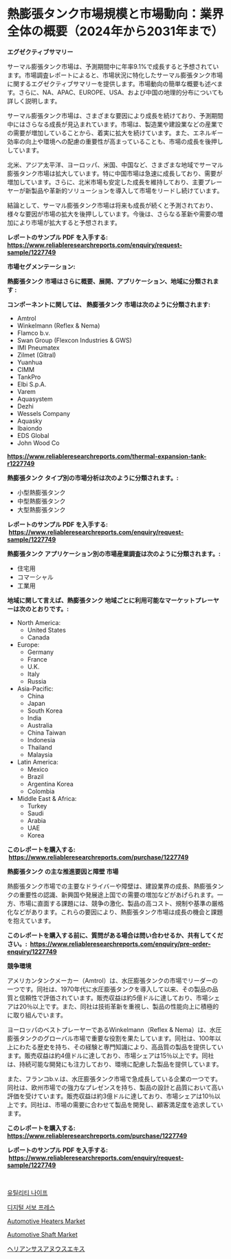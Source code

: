 <p><h1>熱膨張タンク市場規模と市場動向：業界全体の概要（2024年から2031年まで）</h1></p><p><strong>エグゼクティブサマリー</strong></p>
<p><p>サーマル膨張タンク市場は、予測期間中に年率9.1%で成長すると予想されています。市場調査レポートによると、市場状況に特化したサーマル膨張タンク市場に関するエグゼクティブサマリーを提供します。市場動向の簡単な概要も述べます。さらに、NA、APAC、EUROPE、USA、および中国の地理的分布についても詳しく説明します。</p><p>サーマル膨張タンク市場は、さまざまな要因により成長を続けており、予測期間中にはさらなる成長が見込まれています。市場は、製造業や建設業などの産業での需要が増加していることから、着実に拡大を続けています。また、エネルギー効率の向上や環境への配慮の重要性が高まっていることも、市場の成長を後押ししています。</p><p>北米、アジア太平洋、ヨーロッパ、米国、中国など、さまざまな地域でサーマル膨張タンク市場は拡大しています。特に中国市場は急速に成長しており、需要が増加しています。さらに、北米市場も安定した成長を維持しており、主要プレーヤーが新製品や革新的ソリューションを導入して市場をリードし続けています。</p><p>結論として、サーマル膨張タンク市場は将来も成長が続くと予測されており、様々な要因が市場の拡大を後押ししています。今後は、さらなる革新や需要の増加により市場が拡大すると予想されます。</p></p>
<p><strong>レポートのサンプル PDF を入手する: <a href="https://www.reliableresearchreports.com/enquiry/request-sample/1227749">https://www.reliableresearchreports.com/enquiry/request-sample/1227749</a></strong></p>
<p><strong>市場セグメンテーション:</strong></p>
<p><strong> 熱膨張タンク 市場はさらに概要、展開、アプリケーション、地域に分類されます :</strong></p>
<p><strong>コンポーネントに関しては、 熱膨張タンク 市場は次のように分類されます: &nbsp;</strong></p>
<p><ul><li>Amtrol</li><li>Winkelmann (Reflex & Nema)</li><li>Flamco b.v.</li><li>Swan Group (Flexcon Industries & GWS)</li><li>IMI Pneumatex</li><li>Zilmet (Gitral)</li><li>Yuanhua</li><li>CIMM</li><li>TankPro</li><li>Elbi S.p.A.</li><li>Varem</li><li>Aquasystem</li><li>Dezhi</li><li>Wessels Company</li><li>Aquasky</li><li>Ibaiondo</li><li>EDS Global</li><li>John Wood Co</li></ul></p>
<p><strong><a href="https://www.reliableresearchreports.com/thermal-expansion-tank-r1227749">https://www.reliableresearchreports.com/thermal-expansion-tank-r1227749</a></strong></p>
<p><strong> 熱膨張タンク タイプ別の市場分析は次のように分類されます。:</strong></p>
<p><ul><li>小型熱膨張タンク</li><li>中型熱膨張タンク</li><li>大型熱膨張タンク</li></ul></p>
<p><strong>レポートのサンプル PDF を入手する: &nbsp;<a href="https://www.reliableresearchreports.com/enquiry/request-sample/1227749">https://www.reliableresearchreports.com/enquiry/request-sample/1227749</a></strong></p>
<p><strong> 熱膨張タンク アプリケーション別の市場産業調査は次のように分類されます。:</strong></p>
<p><ul><li>住宅用</li><li>コマーシャル</li><li>工業用</li></ul></p>
<p><strong>地域に関して言えば、熱膨張タンク 地域ごとに利用可能なマーケットプレーヤーは次のとおりです。:</strong></p>
<p><ul>
    <li>
        North America:
        <ul>
            <li>United States</li>
            <li>Canada</li>
        </ul>
    </li>
    <li>
        Europe:
        <ul>
            <li>Germany</li>
            <li>France</li>
            <li>U.K.</li>
            <li>Italy</li>
            <li>Russia</li>
        </ul>
    </li>
    <li>
        Asia-Pacific:
        <ul>
            <li>China</li>
            <li>Japan</li>
            <li>South Korea</li>
            <li>India</li>
            <li>Australia</li>
            <li>China Taiwan</li>
            <li>Indonesia</li>
            <li>Thailand</li>
            <li>Malaysia</li>
        </ul>
    </li>
    <li>
        Latin America:
        <ul>
            <li>Mexico</li>
            <li>Brazil</li>
            <li>Argentina Korea</li>
            <li>Colombia</li>
        </ul>
    </li>
    <li>
        Middle East & Africa:
        <ul>
            <li>Turkey</li>
            <li>Saudi</li>
            <li>Arabia</li>
            <li>UAE</li>
            <li>Korea</li>
        </ul>
    </li>
    </ul></p>
<p><strong>このレポートを購入する: &nbsp;<a href="https://www.reliableresearchreports.com/purchase/1227749">https://www.reliableresearchreports.com/purchase/1227749</a></strong></p>
<p><strong>熱膨張タンク の主な推進要因と障壁 市場</strong></p>
<p><p>熱膨張タンク市場での主要なドライバーや障壁は、建設業界の成長、熱膨張タンクの重要性の認識、新興国や発展途上国での需要の増加などがあげられます。一方、市場に直面する課題には、競争の激化、製品の高コスト、規制や基準の厳格化などがあります。これらの要因により、熱膨張タンク市場は成長の機会と課題を抱えています。</p></p>
<p><strong>このレポートを購入する前に、質問がある場合は問い合わせるか、共有してください。:&nbsp; <a href="https://www.reliableresearchreports.com/enquiry/pre-order-enquiry/1227749">https://www.reliableresearchreports.com/enquiry/pre-order-enquiry/1227749</a></strong></p>
<p><strong>競争環境</strong></p>
<p><p>アメリカンタンクメーカー（Amtrol）は、水圧膨張タンクの市場でリーダーの一つです。同社は、1970年代に水圧膨張タンクを導入して以来、その製品の品質と信頼性で評価されています。販売収益は約5億ドルに達しており、市場シェアは20％以上です。また、同社は技術革新を重視し、製品の性能向上に積極的に取り組んでいます。</p><p>ヨーロッパのベストプレーヤーであるWinkelmann（Reflex & Nema）は、水圧膨張タンクのグローバル市場で重要な役割を果たしています。同社は、100年以上にわたる歴史を持ち、その経験と専門知識により、高品質の製品を提供しています。販売収益は約4億ドルに達しており、市場シェアは15％以上です。同社は、持続可能な開発にも注力しており、環境に配慮した製品を提供しています。</p><p>また、フランコb.v.は、水圧膨張タンク市場で急成長している企業の一つです。同社は、欧州市場での強力なプレゼンスを持ち、製品の設計と品質において高い評価を受けています。販売収益は約3億ドルに達しており、市場シェアは10％以上です。同社は、市場の需要に合わせて製品を開発し、顧客満足度を追求しています。</p></p>
<p><strong>このレポートを購入する: &nbsp; <a href="https://www.reliableresearchreports.com/purchase/1227749">https://www.reliableresearchreports.com/purchase/1227749</a></strong></p>
<p><strong>レポートのサンプル PDF を入手する: &nbsp;<a href="https://www.reliableresearchreports.com/enquiry/request-sample/1227749">https://www.reliableresearchreports.com/enquiry/request-sample/1227749</a></strong><strong></strong></p>
<p>&nbsp;</p>
<p><p><a href="https://medium.com/@edenger9807/%ED%8E%B8%EB%A6%AC%ED%95%9C-%EC%B9%BC-%EC%8B%9C%EC%9E%A5-2031%EB%85%84%EA%B9%8C%EC%A7%80%EC%9D%98-%ED%8A%B8%EB%A0%8C%EB%93%9C-%EC%98%88%EC%B8%A1-%EB%B0%8F-%EA%B2%BD%EC%9F%81-%EB%B6%84%EC%84%9D-f76a0acaa4f3">유틸리티 나이프</a></p><p><a href="https://medium.com/@isariontaru/2024%EB%85%84%EB%B6%80%ED%84%B0-2031%EB%85%84%EA%B9%8C%EC%A7%80%EC%9D%98-%EA%B8%B0%EA%B0%84-%EB%8F%99%EC%95%88-%EB%94%94%EC%A7%80%ED%84%B8-%EC%84%9C%EB%B3%B4-%ED%94%84%EB%A0%88%EC%8A%A4-%EC%8B%9C%EC%9E%A5-%EB%B6%84%EC%84%9D-%EB%B0%8F-%ED%81%AC%EA%B8%B0-%EC%98%88%EC%B8%A1-0f0a54ed911b">디지털 서보 프레스</a></p><p><a href="https://www.linkedin.com/pulse/automotive-heaters-market-size-share-amp-trends-analysis-report-bar0c?trackingId=px%2B0%2Bj8cQFzeRE1bBzHQIA%3D%3D">Automotive Heaters Market</a></p><p><a href="https://www.linkedin.com/pulse/automotive-shaft-market-challenges-opportunities-growth-drivers-uwxtc?trackingId=uB4aQ2JuSHdDkwq6LeLtmg%3D%3D">Automotive Shaft Market</a></p><p><a href="https://medium.com/@johndory19/%E3%83%92elianthus-annuus-extract%E5%B8%82%E5%A0%B4%E3%81%AF-%E5%B8%82%E5%A0%B4%E3%82%B7%E3%82%A7%E3%82%A2-%E3%82%B5%E3%82%A4%E3%82%BA-2031%E5%B9%B4%E3%81%BE%E3%81%A7%E3%81%AE%E4%BA%88%E6%B8%AC%E3%81%AB%E7%84%A6%E7%82%B9%E3%82%92%E5%BD%93%E3%81%A6%E3%81%A6%E3%81%84%E3%81%BE%E3%81%99-a0cd9f8ef000">ヘリアンサスアヌウスエキス</a></p></p>